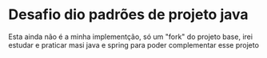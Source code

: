 # Desafio dio padrões de projeto java

Esta ainda não é a minha implementção, só um "fork" do projeto base, irei estudar e praticar masi java e spring para poder complementar esse projeto

